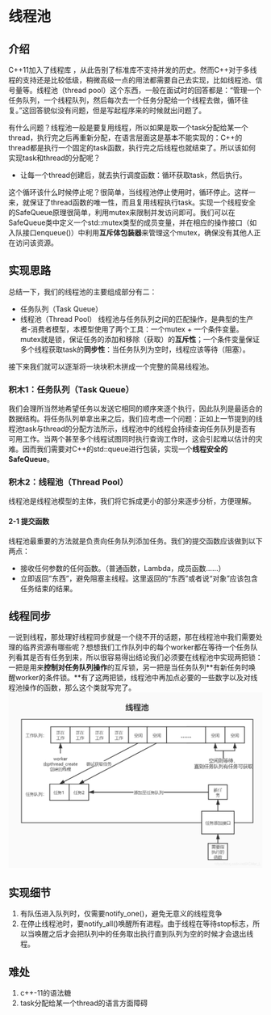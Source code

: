 # 线程池
## 介绍
C++11加入了线程库
，从此告别了标准库不支持并发的历史。然而C++对于多线程的支持还是比较低级，稍微高级一点的用法都需要自己去实现，比如线程池、信号量等。线程池（thread pool）这个东西，一般在面试时的回答都是：“管理一个任务队列，一个线程队列，然后每次去一个任务分配给一个线程去做，循环往复。”这回答貌似没有问题，但是写起程序来的时候就出问题了。  

有什么问题？线程池一般是要复用线程，所以如果是取一个task分配给某一个thread，执行完之后再重新分配，在语言层面这是基本不能实现的：C++的thread都是执行一个固定的task函数，执行完之后线程也就结束了。所以该如何实现task和thread的分配呢？

- 让每一个thread创建后，就去执行调度函数：循环获取task，然后执行。

这个循环该什么时候停止呢？很简单，当线程池停止使用时，循环停止。这样一来，就保证了thread函数的唯一性，而且复用线程执行task。实现一个线程安全的SafeQueue原理很简单，利用mutex来限制并发访问即可。我们可以在SafeQueue类中定义一个std::mutex类型的成员变量，并在相应的操作接口（如入队接口enqueue()）中利用**互斥体包装器**来管理这个mutex，确保没有其他人正在访问该资源。

## 实现思路
<!-- - 一个简易的单任务队列线程池的实现思路：在线程池构造时初始化线程数，在析构时停止线程池。对外也只需要提供提交任务的接口就够了。 -->
总结一下，我们的线程池的主要组成部分有二：
- 任务队列（Task Queue）
- 线程池（Thread Pool）
线程池与任务队列之间的匹配操作，是典型的生产者-消费者模型，本模型使用了两个工具：一个mutex + 一个条件变量。mutex就是锁，保证任务的添加和移除（获取）的**互斥性**；一个条件变量保证多个线程获取task的**同步性**：当任务队列为空时，线程应该等待（阻塞）。

接下来我们就可以逐渐将一块块积木拼成一个完整的简易线程池。

### 积木1：任务队列（Task Queue）
我们会理所当然地希望任务以发送它相同的顺序来逐个执行，因此队列是最适合的数据结构。将任务队列单拿出来之后，我们应考虑一个问题：正如上一节提到的线程池task与thread的分配方法所示，线程池中的线程会持续查询任务队列是否有可用工作。当两个甚至多个线程试图同时执行查询工作时，这会引起难以估计的灾难。因而我们需要对C++的std::queue进行包装，实现一个**线程安全的SafeQueue**。

### 积木2：线程池（Thread Pool）
线程池是线程池模型的主体，我们将它拆成更小的部分来逐步分析，方便理解。
#### 2-1 提交函数
线程池最重要的方法就是负责向任务队列添加任务。我们的提交函数应该做到以下两点：

- 接收任何参数的任何函数。（普通函数，Lambda，成员函数……）
- 立即返回“东西”，避免阻塞主线程。这里返回的“东西”或者说“对象”应该包含任务结束的结果。

## 线程同步
一说到线程，那处理好线程同步就是一个绕不开的话题，那在线程池中我们需要处理的临界资源有哪些呢？想想我们工作队列中的每个worker都在等待一个任务队列看其是否有任务到来，所以很容易得出结论我们必须要在线程池中实现两把锁：一把是用来**控制对任务队列操作**的互斥锁，另一把是当任务队列**有新任务时唤醒worker的条件锁。**有了这两把锁，线程池中再加点必要的一些数字以及对线程池操作的函数，那么这个类就写完了。
![alt text](image.png)

## 实现细节
1. 有队伍进入队列时，仅需要notify_one()，避免无意义的线程竞争
2. 在停止线程池时，要notify_all()唤醒所有进程。由于线程在等待stop标志，所以当唤醒之后才会把队列中的任务取出执行直到队列为空的时候才会退出线程。
## 难处
1. c++-11的语法糖
2. task分配给某一个thread的语言方面障碍